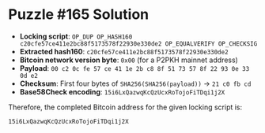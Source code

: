 # Puzzle #165 Solution

- **Locking script**: `OP_DUP OP_HASH160 c20cfe57ce411e2bc88f5173578f22930e330de2 OP_EQUALVERIFY OP_CHECKSIG`
- **Extracted hash160**: `c20cfe57ce411e2bc88f5173578f22930e330de2`
- **Bitcoin network version byte**: `0x00` (for a P2PKH mainnet address)
- **Payload**: `00 c2 0c fe 57 ce 41 1e 2b c8 8f 51 73 57 8f 22 93 0e 33 0d e2`
- **Checksum**: First four bytes of `SHA256(SHA256(payload))` → `21 c0 fb cd`
- **Base58Check encoding**: `15i6LxQazwqKcQzUcxRoTojoFiTDqi1j2X`

Therefore, the completed Bitcoin address for the given locking script is:

```
15i6LxQazwqKcQzUcxRoTojoFiTDqi1j2X
```
